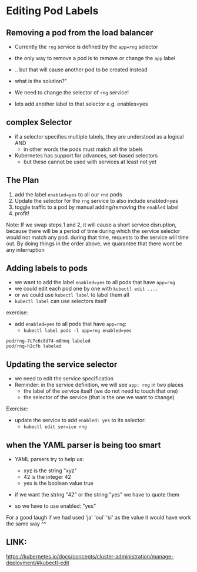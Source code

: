 # Editing Pod Labels


## Removing a pod from the load balancer

- Currently the `rng` service is defined by the `app=rng` selector
- the only way to remove a pod is to remove or change the `app` label
- .. but that will cause another pod to be created instead
- what is the solution?"

- We need to change the selector of `rng` service!
- lets add another label to that selector e.g. enables=yes


## complex Selector
- if a selector specifies multiple labels, they are understood as a logical AND
  - in other words the pods must match all the labels
- Kubernetes has support for advances, set-based selectors
  - but these cannot be used with services at least not yet



## The Plan
1. add the label `enabled=yes` to all our `rnd` pods
2. Update the selector for the `rng` service to also include enabled=yes
3. toggle traffic to a pod by manual adding/removing the `enabled` label
4. profit!

Note:
If we swap steps 1 and 2, it will cause a short service disruption, because there will be a period
of time during which the service selector would not match any pod.
during that time, requests to the service will time out. 
By doing things in the order above, we quarantee that there wont be any interruption


## Adding labels to pods

- we want to add the label `enabled=yes` to all pods that have `app=rng`
- we could edit each pod one by one with `kubectl edit ....`
- or we could use `kubectl label` to label them all
- `kubectl label` can use selectors itself

exercise:
- add `enabled=yes` to all pods that have `app=rng`:
  - `kubectl label pods -l app=rng enabled=yes`

```
pod/rng-7c7c6c8d74-m8hmq labeled
pod/rng-h2cfb labeled
```



## Updating the service selector
- we need to edit the service specification
- Reminder: in the service definition, we will see `app: rng` in two places
  - the label of the service itself (we do not need to touch that one)
  - the selector of the service (that is the one we want to change)

Exercise:
- update the service to add `enabled: yes` to its selector:
  - `kubectl edit service rng`


## when the YAML parser is being too smart
- YAML parsers try to help us:
  - xyz is the string "xyz"
  - 42 is the integer 42
  - yes is the boolean value true

- if we want the string "42" or the string "yes" we have to quote them
- so we have to use enabled: "yes"

For a good laugh if we had used 'ja' 'oui' 'si' as the value it would have work the same way ^^ 


## LINK: 
https://kubernetes.io/docs/concepts/cluster-administration/manage-deployment/#kubectl-edit